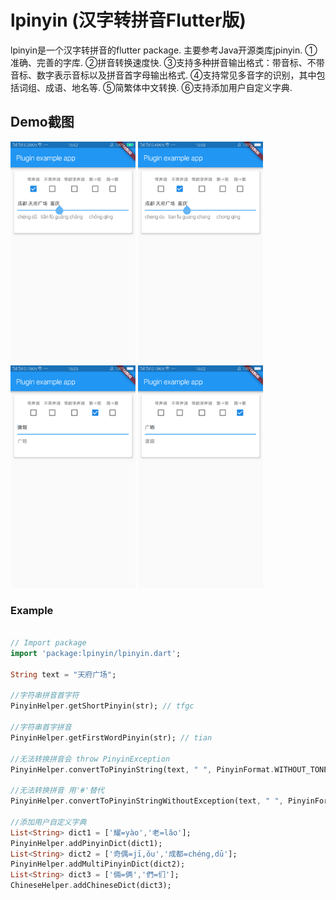 # lpinyin (汉字转拼音Flutter版)

lpinyin是一个汉字转拼音的flutter package. 主要参考Java开源类库jpinyin.
①准确、完善的字库.
②拼音转换速度快.
③支持多种拼音输出格式：带音标、不带音标、数字表示音标以及拼音首字母输出格式.
④支持常见多音字的识别，其中包括词组、成语、地名等.
⑤简繁体中文转换.
⑥支持添加用户自定义字典.


##  Demo截图

<div>
<img src="https://github.com/Sky24n/lpinyin/blob/master/screenshot/1.png" width="200">
<img src="https://github.com/Sky24n/lpinyin/blob/master/screenshot/2.png" width="200">
</div>
<div>
<img src="https://github.com/Sky24n/lpinyin/blob/master/screenshot/3.png" width="200">
<img src="https://github.com/Sky24n/lpinyin/blob/master/screenshot/4.png" width="200">
</div>

### Example

``` dart

// Import package
import 'package:lpinyin/lpinyin.dart';

String text = "天府广场";

//字符串拼音首字符
PinyinHelper.getShortPinyin(str); // tfgc

//字符串首字拼音
PinyinHelper.getFirstWordPinyin(str); // tian

//无法转换拼音会 throw PinyinException
PinyinHelper.convertToPinyinString(text, " ", PinyinFormat.WITHOUT_TONE);//tian fu guang chang

//无法转换拼音 用'#'替代
PinyinHelper.convertToPinyinStringWithoutException(text, " ", PinyinFormat.WITHOUT_TONE);//tian fu guang chang

//添加用户自定义字典
List<String> dict1 = ['耀=yào','老=lǎo'];
PinyinHelper.addPinyinDict(dict1);
List<String> dict2 = ['奇偶=jī,ǒu','成都=chéng,dū'];
PinyinHelper.addMultiPinyinDict(dict2);
List<String> dict3 = ['倆=俩','們=们'];
ChineseHelper.addChineseDict(dict3);

```
